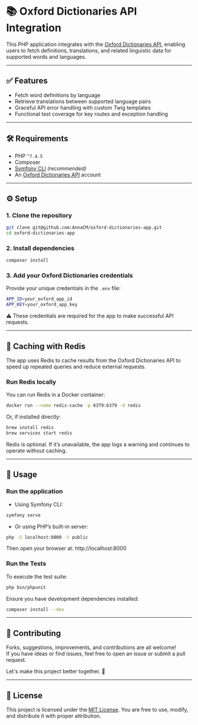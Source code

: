 # 📚 Oxford Dictionaries API Integration

This PHP application integrates with the [Oxford Dictionaries API](https://developer.oxforddictionaries.com/), enabling users to fetch definitions, translations, and related linguistic data for supported words and languages.

---

## ✅ Features

- Fetch word definitions by language
- Retrieve translations between supported language pairs
- Graceful API error handling with custom Twig templates
- Functional test coverage for key routes and exception handling

---

## 🛠 Requirements

- PHP `^7.4.5`
- Composer
- [Symfony CLI](https://symfony.com/download) *(recommended)*
- An [Oxford Dictionaries API](https://developer.oxforddictionaries.com/) account

---

## ⚙️ Setup

### 1. Clone the repository

```bash
git clone git@github.com:AnnaCM/oxford-dictionaries-app.git
cd oxford-dictionaries-app
```

### 2. Install dependencies

```bash
composer install
```

### 3. Add your Oxford Dictionaries credentials
Provide your unique credentials in the `.env` file:
```bash
APP_ID=your_oxford_app_id
APP_KEY=your_oxford_app_key
```
⚠️ These credentials are required for the app to make successful API requests.

---

## 🧠 Caching with Redis
The app uses Redis to cache results from the Oxford Dictionaries API to speed up repeated queries and reduce external requests.

### Run Redis locally
You can run Redis in a Docker container:

```bash
docker run --name redis-cache -p 6379:6379 -d redis
```
Or, if installed directly:

```bash
brew install redis
brew services start redis
```
Redis is optional. If it’s unavailable, the app logs a warning and continues to operate without caching.

---

## 🚀 Usage

### Run the application

- Using Symfony CLI:
```bash
symfony serve
```
- Or using PHP’s built-in server:
```bash
php -S localhost:8000 -t public
```
Then open your browser at: http://localhost:8000

### Run the Tests

To execute the test suite:
```bash
php bin/phpunit
```

Ensure you have development dependencies installed:
```bash
composer install --dev
```

---

## 🤝 Contributing

Forks, suggestions, improvements, and contributions are all welcome!  
If you have ideas or find issues, feel free to open an issue or submit a pull request.

Let's make this project better together. 🙌

---

## 📄 License

This project is licensed under the [MIT License](LICENSE.md).
You are free to use, modify, and distribute it with proper attribution.
